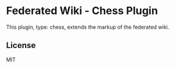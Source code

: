 # Federated Wiki - Chess Plugin

This plugin, type: chess, extends the markup of the federated wiki.

## License

MIT


